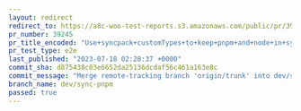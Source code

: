 ```yaml
---
layout: redirect
redirect_to: https://a8c-woo-test-reports.s3.amazonaws.com/public/pr/39245/e2e/index.html
pr_number: 39245
pr_title_encoded: "Use+syncpack+customTypes+to+keep+pnpm+and+node+in+sync.+Update+pnpm+to+8.6.7"
pr_test_type: e2e
last_published: "2023-07-18 02:28:37 +0000"
commit_sha: d875438c03e6652da25136dcdaf56c461a163e8c
commit_message: "Merge remote-tracking branch 'origin/trunk' into dev/sync-pnpm"
branch_name: dev/sync-pnpm
passed: true
---
```

